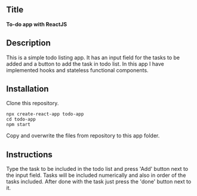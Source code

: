 ## Title
**To-do app with ReactJS**
## Description
This is a simple todo listing app. It has an input field for the tasks to be added and a button to add the task in todo list. In this app I have implemented hooks and stateless functional components.
## Installation
Clone this repository.

    npx create-react-app todo-app
    cd todo-app
    npm start
Copy and overwrite the files from repository to this app folder.
## Instructions
Type the task to be included in the todo list and press 'Add' button next to the input field. Tasks will be included numerically and also in order of the tasks included. After done with the task just press the 'done' button next to it.
